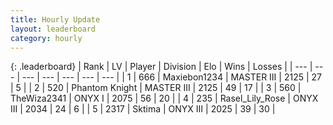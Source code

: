 ```yaml
---
title: Hourly Update
layout: leaderboard
category: hourly
---
```


{: .leaderboard}
| Rank | LV | Player | Division | Elo | Wins | Losses |
| --- | --- | --- | --- | --- | --- | --- |
| <span data-change="1">1</span> | 666 | <span title="ID: 410122">Maxiebon1234</span> | MASTER III | <span data-change="0">2125</span> | <span data-change="0">27</span> | <span data-change="0">5</span> |
| <span data-change="-1">2</span> | 520 | <span title="ID: 742939">Phantom Knight</span> | MASTER III | <span data-change="-7">2125</span> | <span data-change="1">49</span> | <span data-change="1">17</span> |
| <span data-change="0">3</span> | 560 | <span title="ID: 178216">TheWiza2341</span> | ONYX I | <span data-change="0">2075</span> | <span data-change="0">56</span> | <span data-change="0">20</span> |
| <span data-change="0">4</span> | 235 | <span title="ID: 400903">Rasel_Lily_Rose</span> | ONYX III | <span data-change="0">2034</span> | <span data-change="0">24</span> | <span data-change="0">6</span> |
| <span data-change="0">5</span> | 2317 | <span title="ID: 353063">Sktima</span> | ONYX III | <span data-change="0">2025</span> | <span data-change="0">39</span> | <span data-change="0">30</span> |